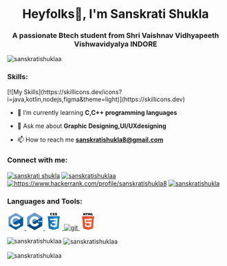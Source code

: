 <h1 align="center">Heyfolks👋, I'm Sanskrati Shukla</h1>
<h3 align="center">A passionate Btech student from Shri Vaishnav Vidhyapeeth Vishwavidyalya INDORE</h3>

<p align="left"> <img src="https://komarev.com/ghpvc/?username=sanskratishuklaa&label=Profile%20views&color=0e75b6&style=flat" alt="sanskratishuklaa" /> </p>
<h3 align="left">Skills:</h3>
 [![My Skills](https://skillicons.dev/icons?i=java,kotlin,nodejs,figma&theme=light)](https://skillicons.dev)

- 🌱 I’m currently learning **C,C++ programming languages**

- 💬 Ask me about **Graphic Designing,UI/UXdesigning**

- 📫 How to reach me **sanskratishukla8@gmail.com**

<h3 align="left">Connect with me:</h3>
<p align="left">
<a href="https://linkedin.com/in/sanskrati shukla" target="blank"><img align="center" src="https://raw.githubusercontent.com/rahuldkjain/github-profile-readme-generator/master/src/images/icons/Social/linked-in-alt.svg" alt="sanskrati shukla" height="30" width="40" /></a>
<a href="https://instagram.com/sanskratishuklaa" target="blank"><img align="center" src="https://raw.githubusercontent.com/rahuldkjain/github-profile-readme-generator/master/src/images/icons/Social/instagram.svg" alt="sanskratishuklaa" height="30" width="40" /></a>
<a href="https://www.hackerrank.com/https://www.hackerrank.com/profile/sanskratishukla8" target="blank"><img align="center" src="https://raw.githubusercontent.com/rahuldkjain/github-profile-readme-generator/master/src/images/icons/Social/hackerrank.svg" alt="https://www.hackerrank.com/profile/sanskratishukla8" height="30" width="40" /></a>
<a href="https://www.leetcode.com/sanskratishukla" target="blank"><img align="center" src="https://raw.githubusercontent.com/rahuldkjain/github-profile-readme-generator/master/src/images/icons/Social/leet-code.svg" alt="sanskratishukla" height="30" width="40" /></a>
</p>

<h3 align="left">Languages and Tools:</h3>
<p align="left"> <a href="https://www.cprogramming.com/" target="_blank" rel="noreferrer"> <img src="https://raw.githubusercontent.com/devicons/devicon/master/icons/c/c-original.svg" alt="c" width="40" height="40"/> </a> <a href="https://www.w3schools.com/cpp/" target="_blank" rel="noreferrer"> <img src="https://raw.githubusercontent.com/devicons/devicon/master/icons/cplusplus/cplusplus-original.svg" alt="cplusplus" width="40" height="40"/> </a> <a href="https://www.w3schools.com/css/" target="_blank" rel="noreferrer"> <img src="https://raw.githubusercontent.com/devicons/devicon/master/icons/css3/css3-original-wordmark.svg" alt="css3" width="40" height="40"/> </a> <a href="https://git-scm.com/" target="_blank" rel="noreferrer"> <img src="https://www.vectorlogo.zone/logos/git-scm/git-scm-icon.svg" alt="git" width="40" height="40"/> </a> <a href="https://www.w3.org/html/" target="_blank" rel="noreferrer"> <img src="https://raw.githubusercontent.com/devicons/devicon/master/icons/html5/html5-original-wordmark.svg" alt="html5" width="40" height="40"/> </a> </p>

<p><img align="left" src="https://github-readme-stats.vercel.app/api/top-langs?username=sanskratishuklaa&show_icons=true&locale=en&layout=compact" alt="sanskratishuklaa" /></p>

<p>&nbsp;<img align="center" src="https://github-readme-stats.vercel.app/api?username=sanskratishuklaa&show_icons=true&locale=en" alt="sanskratishuklaa" /></p>

<p><img align="center" src="https://github-readme-streak-stats.herokuapp.com/?user=sanskratishuklaa&" alt="sanskratishuklaa" /></p>
